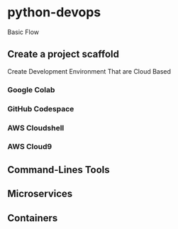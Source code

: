 # python-devops
Basic Flow


## Create a project scaffold

Create Development Environment That are Cloud Based

### Google Colab
### GitHub Codespace
### AWS Cloudshell
### AWS Cloud9




## Command-Lines Tools


## Microservices


## Containers

